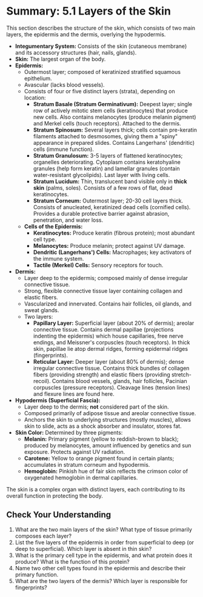 # Summary: 5.1 Layers of the Skin

This section describes the structure of the skin, which consists of two main layers, the epidermis and the dermis, overlying the hypodermis.

*   **Integumentary System:** Consists of the skin (cutaneous membrane) and its accessory structures (hair, nails, glands).
*   **Skin:** The largest organ of the body.
*   **Epidermis:**
    *   Outermost layer; composed of keratinized stratified squamous epithelium.
    *   Avascular (lacks blood vessels).
    *   Consists of four or five distinct layers (strata), depending on location:
        *   **Stratum Basale (Stratum Germinativum):** Deepest layer; single row of actively mitotic stem cells (keratinocytes) that produce new cells. Also contains melanocytes (produce melanin pigment) and Merkel cells (touch receptors). Attached to the dermis.
        *   **Stratum Spinosum:** Several layers thick; cells contain pre-keratin filaments attached to desmosomes, giving them a "spiny" appearance in prepared slides. Contains Langerhans' (dendritic) cells (immune function).
        *   **Stratum Granulosum:** 3-5 layers of flattened keratinocytes; organelles deteriorating. Cytoplasm contains keratohyaline granules (help form keratin) and lamellar granules (contain water-resistant glycolipids). Last layer with living cells.
        *   **Stratum Lucidum:** Thin, translucent band visible only in **thick skin** (palms, soles). Consists of a few rows of flat, dead keratinocytes.
        *   **Stratum Corneum:** Outermost layer; 20-30 cell layers thick. Consists of anucleated, keratinized dead cells (cornified cells). Provides a durable protective barrier against abrasion, penetration, and water loss.
    *   **Cells of the Epidermis:**
        *   **Keratinocytes:** Produce keratin (fibrous protein); most abundant cell type.
        *   **Melanocytes:** Produce melanin; protect against UV damage.
        *   **Dendritic (Langerhans') Cells:** Macrophages; key activators of the immune system.
        *   **Tactile (Merkel) Cells:** Sensory receptors for touch.
*   **Dermis:**
    *   Layer deep to the epidermis; composed mainly of dense irregular connective tissue.
    *   Strong, flexible connective tissue layer containing collagen and elastic fibers.
    *   Vascularized and innervated. Contains hair follicles, oil glands, and sweat glands.
    *   Two layers:
        *   **Papillary Layer:** Superficial layer (about 20% of dermis); areolar connective tissue. Contains dermal papillae (projections indenting the epidermis) which house capillaries, free nerve endings, and Meissner's corpuscles (touch receptors). In thick skin, papillae lie atop dermal ridges, forming epidermal ridges (fingerprints).
        *   **Reticular Layer:** Deeper layer (about 80% of dermis); dense irregular connective tissue. Contains thick bundles of collagen fibers (providing strength) and elastic fibers (providing stretch-recoil). Contains blood vessels, glands, hair follicles, Pacinian corpuscles (pressure receptors). Cleavage lines (tension lines) and flexure lines are found here.
*   **Hypodermis (Superficial Fascia):**
    *   Layer deep to the dermis; **not** considered part of the skin.
    *   Composed primarily of adipose tissue and areolar connective tissue.
    *   Anchors the skin to underlying structures (mostly muscles), allows skin to slide, acts as a shock absorber and insulator, stores fat.
*   **Skin Color:** Determined by three pigments:
    *   **Melanin:** Primary pigment (yellow to reddish-brown to black); produced by melanocytes, amount influenced by genetics and sun exposure. Protects against UV radiation.
    *   **Carotene:** Yellow to orange pigment found in certain plants; accumulates in stratum corneum and hypodermis.
    *   **Hemoglobin:** Pinkish hue of fair skin reflects the crimson color of oxygenated hemoglobin in dermal capillaries.

The skin is a complex organ with distinct layers, each contributing to its overall function in protecting the body.

## Check Your Understanding

1.  What are the two main layers of the skin? What type of tissue primarily composes each layer?
2.  List the five layers of the epidermis in order from superficial to deep (or deep to superficial). Which layer is absent in thin skin?
3.  What is the primary cell type in the epidermis, and what protein does it produce? What is the function of this protein?
4.  Name two other cell types found in the epidermis and describe their primary function.
5.  What are the two layers of the dermis? Which layer is responsible for fingerprints?

